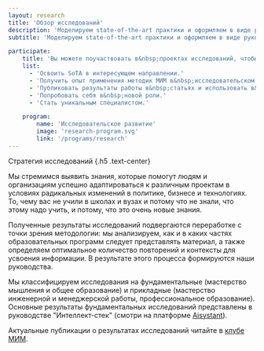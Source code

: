 ```yaml
---
layout: research
title: 'Обзор исследований'
description: 'Моделируем state-of-the-art практики и оформляем в виде руководств'
subtitle: 'Моделируем state-of-the-art практики и оформляем в виде руководств'

participate:
    title: 'Вы можете поучаствовать в&nbsp;проектах исследований, чтобы:'
    list:
      - 'Освоить SoTA в интересующем направлении.'
      - 'Получить опыт применения методик МИМ в&nbsp;исследовательском проекте.'
      - 'Публиковать результаты работы в&nbsp;статьях и использовать в&nbsp;выступлениях.'
      - 'Попробовать себя в&nbsp;новой роли.'
      - 'Стать уникальным специалистом.'

    program:
        name: 'Исследовательское развитие'
        image: 'research-program.svg'
        link: '/programs/research'
---
```


Стратегия исследований {.h5 .text-center}

Мы стремимся выявить знания, которые помогут людям и организациям успешно адаптироваться к различным проектам в условиях радикальных изменений в политике, бизнесе и технологиях. То, чему вас не учили в школах и вузах и потому что не знали, что этому надо учить, и потому, что это очень новые знания.

Полученные результаты исследований подвергаются переработке с точки зрения методологии: мы анализируем, как и в каких частях образовательных программ следует представлять материал, а также определяем оптимальное количество повторений и контексты для усвоения информации. В результате этого процесса формируются наши руководства.

Мы классифицируем исследования на фундаментальные (мастерство мышления и общее образование) и прикладные (мастерство инженерной и менеджерской работы, профессиональное образование). Основные результаты фундаментальных исследований представлены в руководстве "Интеллект-стек" (смотри на платформе <a href="https://aisystant.system-school.ru/lk/#/course/intelligence-stack" target="_blank" rel="nofollow">Aisystant</a>).

Актуальные публикации о результатах исследований читайте в <a href="https://systemsworld.club/c/issledovaniya/1020" target="_blank">клубе МИМ</a>.
